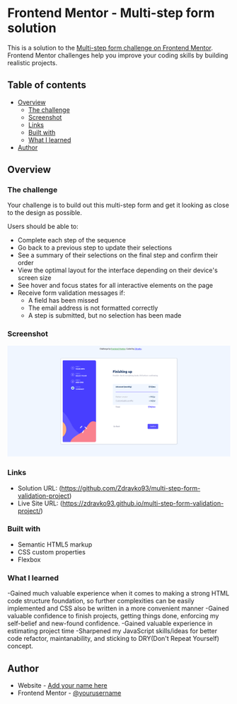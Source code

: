 # Frontend Mentor - Multi-step form solution

This is a solution to the [Multi-step form challenge on Frontend Mentor](https://www.frontendmentor.io/challenges/multistep-form-YVAnSdqQBJ). Frontend Mentor challenges help you improve your coding skills by building realistic projects.

## Table of contents

- [Overview](#overview)
  - [The challenge](#the-challenge)
  - [Screenshot](#screenshot)
  - [Links](#links)
  - [Built with](#built-with)
  - [What I learned](#what-i-learned)
- [Author](#author)

## Overview

### The challenge

Your challenge is to build out this multi-step form and get it looking as close to the design as possible.

Users should be able to:

- Complete each step of the sequence
- Go back to a previous step to update their selections
- See a summary of their selections on the final step and confirm their order
- View the optimal layout for the interface depending on their device's screen size
- See hover and focus states for all interactive elements on the page
- Receive form validation messages if:
  - A field has been missed
  - The email address is not formatted correctly
  - A step is submitted, but no selection has been made

### Screenshot

![](/multi-step-form.png)

### Links

- Solution URL: (https://github.com/Zdravko93/multi-step-form-validation-project)
- Live Site URL: (https://zdravko93.github.io/multi-step-form-validation-project/)

### Built with

- Semantic HTML5 markup
- CSS custom properties
- Flexbox

### What I learned

-Gained much valuable experience when it comes to making a strong HTML code structure foundation, so further complexities can be easily implemented and CSS also be
written in a more convenient manner
-Gained valuable confidence to finish projects, getting things done, enforcing my self-belief and new-found confidence.
-Gained valuable experience in estimating project time
-Sharpened my JavaScript skills/ideas for better code refactor, maintanability,
and sticking to DRY(Don't Repeat Yourself) concept.

## Author

- Website - [Add your name here](https://github.com/Zdravko93)
- Frontend Mentor - [@yourusername](https://www.frontendmentor.io/profile/yourusername)
